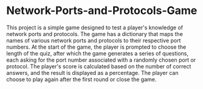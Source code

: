 # Network-Ports-and-Protocols-Game
This project is a simple game designed to test a player's knowledge of network ports and protocols. The game has a dictionary that maps the names of various network ports and protocols to their respective port numbers. At the start of the game, the player is prompted to choose the length of the quiz, after which the game generates a series of questions, each asking for the port number associated with a randomly chosen port or protocol. The player's score is calculated based on the number of correct answers, and the result is displayed as a percentage. The player can choose to play again after the first round or close the game.
